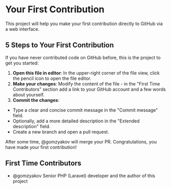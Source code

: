 # Your First Contribution

This project will help you make your first contribution directly to GitHub via a web interface.

## 5 Steps to Your First Contribution

If you have never contributed code on GitHub before, this is the project to get you started:

1. __Open this file in editor__: In the upper-right corner of the file view, click the pencil icon to open the file editor.
1. __Make your changes__: Modify the content of the file - in the "First Time Contributors" section add a link to your GitHub account and a few words about yourself.
1. __Commit the changes__:
  - Type a clear and concise commit message in the "Commit message" field.
  - Optionally, add a more detailed description in the "Extended description" field.
  - Create a new branch and open a pull request.

After some time, @gomzyakov will merge your PR. Congratulations, you have made your first contribution!

## First Time Contributors

- @gomzyakov Senior PHP (Laravel) developer and the author of this project
